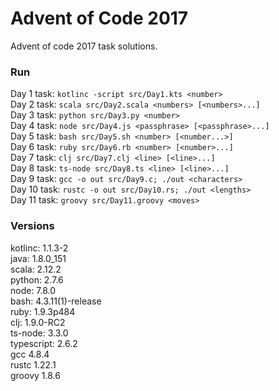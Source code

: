 # Advent of Code 2017

Advent of code 2017 task solutions.

### Run

Day 1 task: `kotlinc -script src/Day1.kts <number>`  
Day 2 task: `scala src/Day2.scala <numbers> [<numbers>...]`  
Day 3 task: `python src/Day3.py <number>`  
Day 4 task: `node src/Day4.js <passphrase> [<passphrase>...]`  
Day 5 task: `bash src/Day5.sh <number> [<number...>]`  
Day 6 task: `ruby src/Day6.rb <number> [<number>...]`  
Day 7 task: `clj src/Day7.clj <line> [<line>...]`  
Day 8 task: `ts-node src/Day8.ts <line> [<line>...]`  
Day 9 task: `gcc -o out src/Day9.c; ./out <characters>`  
Day 10 task: `rustc -o out src/Day10.rs; ./out <lengths>`  
Day 11 task: `groovy src/Day11.groovy <moves>`

### Versions

kotlinc: 1.1.3-2  
java: 1.8.0\_151  
scala: 2.12.2  
python: 2.7.6  
node: 7.8.0  
bash: 4.3.11(1)-release  
ruby: 1.9.3p484  
clj: 1.9.0-RC2  
ts-node: 3.3.0  
typescript: 2.6.2  
gcc 4.8.4  
rustc 1.22.1  
groovy 1.8.6
